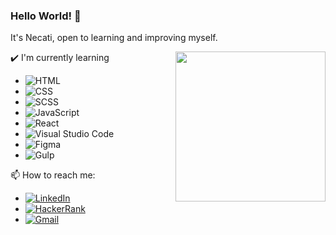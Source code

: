 ### Hello World! 👋

It's Necati, open to learning and improving myself.

<img align= "right" width= "240" src= "https://pa1.narvii.com/6580/8098c6e9207376889eeb0532d9f5a0723c4d73f5_hq.gif"/>



✔️ I'm currently learning

- ![HTML](https://img.shields.io/badge/-HTML-e34c26?style=flat&logo=HTML5&logoColor=white)
- ![CSS](https://img.shields.io/badge/-CSS3-1572B6?style=flat&logo=CSS3&logoColor=white)
- ![SCSS](https://img.shields.io/badge/-SCSS-CC6699?style=flat&logo=SASS&logoColor=white)
- ![JavaScript](https://img.shields.io/badge/-JavaScript-F7DF1E?style=flat&logo=javascript&logoColor=black)
- ![React](https://img.shields.io/badge/-React-61DAFB?style=flat&logo=react&logoColor=black)
- ![Visual Studio Code](https://img.shields.io/badge/-Visual%20Studio%20Code-007ACC?style=flat&logo=visual-studio-code&logoColor=white)
- ![Figma](https://img.shields.io/badge/-Figma-F24E1E?style=flat&logo=Figma&logoColor=white)
- ![Gulp](https://img.shields.io/badge/-Gulp-CF4647?style=flat&logo=Gulp&logoColor=white)

📫 How to reach me: 
- [![LinkedIn](https://img.shields.io/badge/linkedin-%230077B5.svg?style=for-the-badge&logo=linkedin&logoColor=white)](https://www.linkedin.com/in/necati-coskuncopur/)
- [![HackerRank](https://img.shields.io/badge/-Hackerrank-2EC866?style=for-the-badge&logo=HackerRank&logoColor=white)](https://www.hackerrank.com/necaticoskuncop1)
- [![Gmail](https://img.shields.io/badge/Gmail-D14836?style=for-the-badge&logo=gmail&logoColor=white)](necaticoskuncopur@gmail.com)
